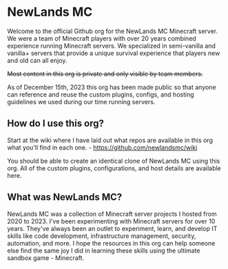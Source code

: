 # NewLands MC

Welcome to the official Github org for the NewLands MC Minecraft server. We were a team of Minecraft players with over 20 years combined experience running Minecraft servers. We specialized in semi-vanilla and vanilla+ servers that provide a unique survival experience that players new and old can all enjoy.

~~Most content in this org is private and only visible by team members.~~

As of December 15th, 2023 this org has been made public so that anyone can reference and reuse the custom plugins, configs, and hosting guidelines we used during our time running servers.

## How do I use this org?

Start at the wiki where I have laid out what repos are available in this org what you'll find in each one. - https://github.com/newlandsmc/wiki

You should be able to create an identical clone of NewLands MC using this org. All of the custom plugins, configurations, and host details are available here.

## What was NewLands MC?

NewLands MC was a collection of Minecraft server projects I hosted from 2020 to 2023. I've been experimenting with Minecraft servers for over 10 years. They've always been an outlet to experiment, learn, and develop IT skills like code development, infrastructure management, security, automation, and more. I hope the resources in this org can help someone else find the same joy I did in learning these skills using the ultimate sandbox game - Minecraft.
